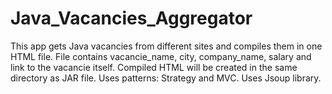 # Java_Vacancies_Aggregator

This app gets Java vacancies from different sites and compiles them in one HTML file. 
File contains vacancie_name, city, company_name, salary and link to the vacancie itself. 
Compiled HTML will be created in the same directory as JAR file.
Uses patterns: Strategy and MVC. Uses Jsoup library.
